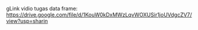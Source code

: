 gLink vidio tugas data frame:
https://drive.google.com/file/d/1KouW0kDxMWzLqvWOXUSir1joUVdgcZV7/view?usp=sharin
